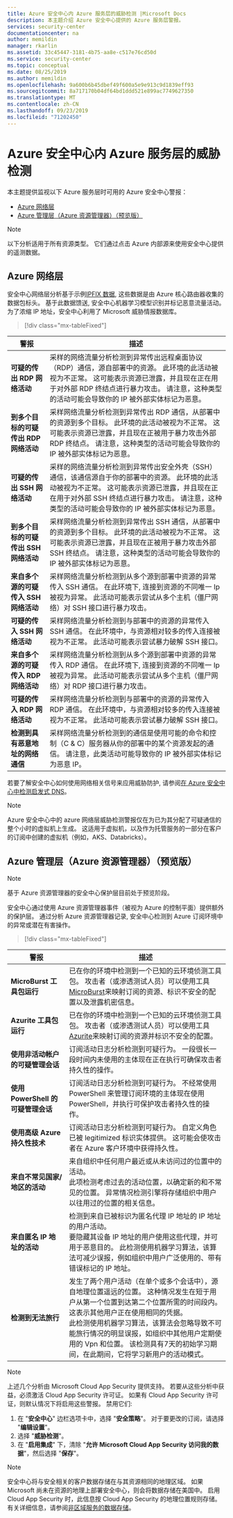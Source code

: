 ```yaml
---
title: Azure 安全中心内 Azure 服务层的威胁检测 |Microsoft Docs
description: 本主题介绍 Azure 安全中心提供的 Azure 服务层警报。
services: security-center
documentationcenter: na
author: memildin
manager: rkarlin
ms.assetid: 33c45447-3181-4b75-aa8e-c517e76cd50d
ms.service: security-center
ms.topic: conceptual
ms.date: 08/25/2019
ms.author: memildin
ms.openlocfilehash: 9a600b6b45dbef49f600a5e9e913c9d1839eff93
ms.sourcegitcommit: 8a717170b04df64bd1ddd521e899ac7749627350
ms.translationtype: MT
ms.contentlocale: zh-CN
ms.lasthandoff: 09/23/2019
ms.locfileid: "71202450"
---
```

# <a name="threat-detection-for-the-azure-service-layer-in-azure-security-center"></a>Azure 安全中心内 Azure 服务层的威胁检测

本主题提供监视以下 Azure 服务层时可用的 Azure 安全中心警报：

* [Azure 网络层](#network-layer)
* [Azure 管理层（Azure 资源管理器）（预览版）](#management-layer)

>[!NOTE]
>以下分析适用于所有资源类型。 它们通过点击 Azure 内部源来使用安全中心提供的遥测数据。

## Azure 网络层<a name="network-layer"></a>

安全中心网络层分析基于示例[IPFIX 数据](https://en.wikipedia.org/wiki/IP_Flow_Information_Export), 这些数据是由 Azure 核心路由器收集的数据包标头。 基于此数据馈送, 安全中心机器学习模型识别并标记恶意流量活动。 为了浓缩 IP 地址，安全中心利用了 Microsoft 威胁情报数据库。

> [!div class="mx-tableFixed"]

|警报|描述|
|---|---|
|**可疑的传出 RDP 网络活动**|采样的网络流量分析检测到异常传出远程桌面协议（RDP）通信，源自部署中的资源。 此环境的此活动被视为不正常。 这可能表示资源已泄露，并且现在正在用于对外部 RDP 终结点进行暴力攻击。 请注意，这种类型的活动可能会导致你的 IP 被外部实体标记为恶意。|
|**到多个目标的可疑传出 RDP 网络活动**|采样网络流量分析检测到异常传出 RDP 通信，从部署中的资源到多个目标。 此环境的此活动被视为不正常。 这可能表示资源已泄露，并且现在正被用于暴力攻击外部 RDP 终结点。 请注意，这种类型的活动可能会导致你的 IP 被外部实体标记为恶意。|
|**可疑的传出 SSH 网络活动**|采样的网络流量分析检测到异常传出安全外壳（SSH）通信，该通信源自于你的部署中的资源。 此环境的此活动被视为不正常。 这可能表示资源已泄露，并且现在正在用于对外部 SSH 终结点进行暴力攻击。 请注意，这种类型的活动可能会导致你的 IP 被外部实体标记为恶意。|
|**到多个目标的可疑传出 SSH 网络活动**|采样网络流量分析检测到异常传出 SSH 通信，从部署中的资源到多个目标。 此环境的此活动被视为不正常。 这可能表示资源已泄露，并且现在正被用于暴力攻击外部 SSH 终结点。 请注意，这种类型的活动可能会导致你的 IP 被外部实体标记为恶意。|
|**来自多个源的可疑传入 SSH 网络活动**|采样网络流量分析检测到从多个源到部署中资源的异常传入 SSH 通信。 在此环境下, 连接到资源的不同唯一 Ip 被视为异常。 此活动可能表示尝试从多个主机（僵尸网络）对 SSH 接口进行暴力攻击。|
|**可疑的传入 SSH 网络活动**|采样网络流量分析检测到与部署中的资源的异常传入 SSH 通信。 在此环境中，与资源相对较多的传入连接被视为不正常。 此活动可能表示尝试暴力破解 SSH 接口。
|**来自多个源的可疑传入 RDP 网络活动**|采样网络流量分析检测到从多个源到部署中资源的异常传入 RDP 通信。 在此环境下, 连接到资源的不同唯一 Ip 被视为异常。 此活动可能表示尝试从多个主机（僵尸网络）对 RDP 接口进行暴力攻击。|
|**可疑的传入 RDP 网络活动**|采样网络流量分析检测到与部署中的资源的异常传入 RDP 通信。 在此环境中，与资源相对较多的传入连接被视为不正常。 此活动可能表示尝试暴力破解 SSH 接口。|
|**检测到具有恶意地址的网络通信**|采样网络流量分析检测到的通信是使用可能的命令和控制（C & C）服务器从你的部署中的某个资源发起的通信。 请注意，此类活动可能导致你的 IP 被外部实体标记为恶意 IP。|

若要了解安全中心如何使用网络相关信号来应用威胁防护, 请参阅[在 Azure 安全中心中检测启发式 DNS](https://azure.microsoft.com/blog/heuristic-dns-detections-in-azure-security-center/)。

>[!NOTE]
>Azure 安全中心中的 azure 网络层威胁检测警报仅在为已为其分配了可疑通信的整个小时的虚拟机上生成。 这适用于虚拟机，以及作为托管服务的一部分在客户的订阅中创建的虚拟机（例如，AKS、Databricks）。

## Azure 管理层（Azure 资源管理器）（预览版）<a name ="management-layer"></a>

>[!NOTE]
>基于 Azure 资源管理器的安全中心保护层目前处于预览阶段。

安全中心通过使用 Azure 资源管理器事件（被视为 Azure 的控制平面）提供额外的保护层。 通过分析 Azure 资源管理器记录, 安全中心检测到 Azure 订阅环境中的异常或潜在有害操作。

> [!div class="mx-tableFixed"]

|警报|描述|
|---|---|
|**MicroBurst 工具包运行**|已在你的环境中检测到一个已知的云环境侦测工具包。 攻击者（或渗透测试人员）可以使用工具[MicroBurst](https://github.com/NetSPI/MicroBurst)来映射订阅的资源、标识不安全的配置以及泄露机密信息。|
|**Azurite 工具包运行**|已在你的环境中检测到一个已知的云环境侦测工具包。 攻击者（或渗透测试人员）可以使用工具[Azurite](https://github.com/mwrlabs/Azurite)来映射订阅的资源并标识不安全的配置。|
|**使用非活动帐户的可疑管理会话**|订阅活动日志分析检测到可疑行为。 一段很长一段时间内未使用的主体现在正在执行可确保攻击者持久性的操作。|
|**使用 PowerShell 的可疑管理会话**|订阅活动日志分析检测到可疑行为。 不经常使用 PowerShell 来管理订阅环境的主体现在使用 PowerShell，并执行可保护攻击者持久性的操作。|
|**使用高级 Azure 持久性技术**|订阅活动日志分析检测到可疑行为。 自定义角色已被 legitimized 标识实体提供。 这可能会使攻击者在 Azure 客户环境中获得持久性。|
|**来自不常见国家/地区的活动**|来自组织中任何用户最近或从未访问过的位置中的活动。<br/>此项检测考虑过去的活动位置，以确定新的和不常见的位置。 异常情况检测引擎将存储组织中用户以往用过的位置的相关信息。 
|**来自匿名 IP 地址的活动**|检测到来自已被标识为匿名代理 IP 地址的 IP 地址的用户活动。 <br/>要隐藏其设备 IP 地址的用户使用这些代理，并可用于恶意目的。 此检测使用机器学习算法，该算法可减少误报，例如组织中用户广泛使用的、带有错误标记的 IP 地址。|
|**检测到无法旅行**|发生了两个用户活动（在单个或多个会话中），源自地理位置遥远的位置。 这种情况发生在短于用户从第一个位置到达第二个位置所需的时间段内。 这表示其他用户正在使用相同的凭据。 <br/>此检测使用机器学习算法，该算法会忽略导致不可能旅行情况的明显误报，如组织中其他用户定期使用的 Vpn 和位置。 该检测具有7天的初始学习期间，在此期间，它将学习新用户的活动模式。|

>[!NOTE]
> 上述几个分析由 Microsoft Cloud App Security 提供支持。 若要从这些分析中获益，必须激活 Cloud App Security 许可证。 如果有 Cloud App Security 许可证，则默认情况下将启用这些警报。 禁用它们:
>
> 1. 在 "**安全中心**" 边栏选项卡中，选择 "**安全策略**"。 对于要更改的订阅，请选择 "**编辑设置**"。
> 2. 选择 "**威胁检测**"。
> 3. 在 "**启用集成**" 下，清除 "**允许 Microsoft Cloud App Security 访问我的数据**"，然后选择 "**保存**"。

>[!NOTE]
>安全中心将与安全相关的客户数据存储在与其资源相同的地理区域。 如果 Microsoft 尚未在资源的地理上部署安全中心，则会将数据存储在美国中。 启用 Cloud App Security 时，此信息按 Cloud App Security 的地理位置规则存储。 有关详细信息，请参阅[非区域服务的数据存储](https://azuredatacentermap.azurewebsites.net/)。
